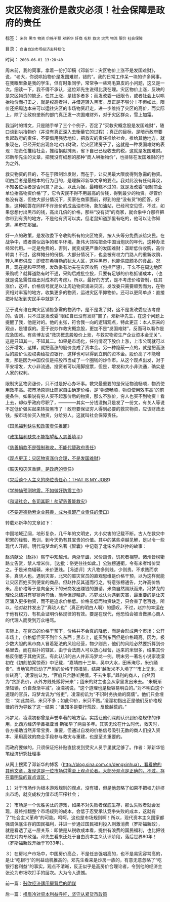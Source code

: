 # 灾区物资涨价是救灾必须！社会保障是政府的责任

标签： `米价` `黑市` `物资` `价格干预` `邓新华` `奸商` `屯积` `救灾` `灾荒` `物流` `限价` `社会保障` 

目录： `自由自治市场经济去特权化`

时间： `2008-06-01 13:28:40`

周末前，我的同事，拿着一份打印稿《邓新华：灾区物价上涨不是发国难财》，说，“老大，你说哄抬物价是发国难财，错的”。我的日常工作呆一块的许多同事，在我眼里象是我的学生，但有时象同学，常常争一些鸡毛算皮的小问题，这又是一次。细读一下，我不得不承认，这位邓先生说得比我在理。灾区物价上涨，反映的是灾区物资的缺乏，任其上涨，是钱多者多；而发改委一纸限令，或者社会上以哄抬物价而打击之，就是权高者得，并借道转入黑市。反正是不够分！不但如此，限价还把周边本来可以运往灾区的市场物资赶走，进一步维持了灾区的高价，而实际上，除了让政府垄断的部门真正发一次国难财外，对于灾区群众，雪上加霜。

我当时的博文，只是随手举了三个个例子，否定了“买救灾概念股是发国难财”，随口谈到哄抬物价（并没有真正深入去衡量它的过程）；真正的目标，是暗示政府要负起政府的责任，不要借用强势地位，把救灾的责任推给社会，推给其他地方。就象现在，已经开始出现各地对口财政，给灾区建房子了，这就是一种发国难财的表现：把责任推给社会，推给捐献摊派，省下自已已经收去的税，这就是发国难财。邓新华先生的文章，把我没有细想的那种“商人哄抬物价”，也排除在发国难财的行为之外。

救灾物资的目的，不在于限制谁发财，而在于，让灾民最大限度得到急需的物资。明白后者是最根本的行为目的，是理解邓新华文章的要点。我对此没有任何异议，不知各位读者是否同意？那么，以此为据，最糟糕不过的，就是发改委“限制商业单位抬高物资价格”了，它令灾民不得不用最高的价钱，得到最少的物资。尽管价格没有涨，但绝大部分情况下，买家在商家面前，得到的是“没有货”的回答。好象，这种回答在同样不许涨价的成品油市场，象加油站，已经司空见惯。不过，如果您想付出黑市的钱，高出几倍的价格，那些“没有货”的商家，就会象中介那样把你带到有货的地方，不是他有货可以卖，但老鼠知道那里有吃的，他可以让你知道，黑市在那里。

好一点的政策，是发改委下令收购所有的灾区物资，按人头等分免费派给灾民。在战争中，或者类似战争的和平环境，象伟大领袖把全中国当炮灰的年代，这种办法经常代用。一定是免费的，否则，就变成更严重的发国难财：垄断低价收购，高价转卖！不过，这样摊分的份额，大部分情况下，也会被有权力门路人的重新收购，转入黑市供应：即使在希特勒的犹太人区，这种黑市，也能供应颇多的食品。况且，现在是和平环境，发改委有功夫在灾区收购（包括严惩），干么不在周边地区采购呢？就算道路有时不通，采购后成批空投，只要有足够的价格抵销成本，（也就是说急需性超出对成本的考虑）。所以，最好的方式，是不考虑价格管制，任其涨价，这样，价格信号就足以让周边物资涌进灾区。发改委只需要顺势而为，在物资相对丰富的地方，收集更多的物资，运进灾区平抑物价。还可以更简单点：直接把补贴发到灾民手中就是了。

至于说有谁在向灾区销售急需的物资中，是不是发了财，这不是发改委应该考虑的。否则，只不过是发改委“眼红自已没有发财”罢了。邓新华先生，在这个问题上提醒了我，他是对的。他的主张，符合我一向的逻辑观点，特此更正：本人原来的观点，是错误的。至于说炒作救灾概念股，更加不是“发国难财”，反而可以看作是应急国难。有些博友说“救灾概念股股价上涨，与救灾物资生产企业资本金无关”。这是只知其一，不知其二。如果是市场化，任何情况下股价上涨，上市公司就可以公开增发，这样，就把高涨的股价变成了资本金。另一种隐蔽一点的，就是把高涨后的股价认股权卖给投资银行，这样也可以得到立刻的资本金。股价高了不能增发，那是因为中国仅仅是把股市当成了一个圈钱的炒作市。从这个观点出发，对于平安增发，大小非流通，投资者可以用脚投票，但是，增发和大小非流通，确实是人家的权利。

限制灾区物资涨价，只不过是好心办坏事。救灾最重要的是保证物流畅顺，物资使用效率高。按市场原则让商家自由确定价格，是“物流畅顺，物资使用效率高”的前提条件。如果说有穷人买不起涨价后的物资，那么不涨价，穷人也买不到物资！看上去，却似乎政府尽职了，————其实一分钱没掏只是发了一份文，有关人等说不定低价强买起来转投黑市了！政府要保证穷人得到必要的救灾物资，应该财政出钱，按市场价买入物资，分给穷人。这就叫社会保障责任。

《[国民福利缺失和政策责任推卸](../../../2007/10/5/再谈国民福利缺失和政策责任推卸.md)》

《[政策福利缺失不能指望私人慈善填平](../../../2007/10/5/慈善捐款不是富人义务，政策福利缺失不能指望私人慈善.md)》

《[慈善捐款不是强制税收，不能代替政府责任](../../../2008/5/15/慈善捐款不是强制税收，不能代替政府责任.md)》

《[观点更正：灾区物资涨价合理，不是发国难财](../../../2008/6/1/灾区物资涨价是救灾必须！社会保障是政府的责任.md)》

《[赈灾和灾区重建，是政府的责任](../../../2008/6/1/灾区物资涨价是救灾必须！社会保障是政府的责任.md)》

《[灾后谈个人主义的岗位责任心：THAT IS MY JOB!](../../../2008/5/26/THATISMYJOB!范美忠跑跑事件上的职业责任.md)》

《[学神仙预测地震，不如做好防震工作](../../../2008/5/13/非要预测地震，就可以建危房了.md)》

《[和谐社会，各司其职！勿望慈善能救灾](../../../2008/5/19/和谐社会，各司其职！泛道德论者，戒！.md)》

《[不要道德勒索企业慈善，成为推卸产业责任的借口](../../../2008/5/20/不要让企业的“被动摊派”变成“社会责任”.md)》

转载邓新华的文章如下：

中国地域辽阔，地形复杂，几千年的文明史，大小灾害的记载不断。古人在救灾中积累的经验、教训，到今天仍有其宝贵的价值。其中的某些卓越见解，足以令一些现代人汗颜。明代冯梦龙的名著《智囊》中记载了北宋名臣赵抃的故事：

赵清献公（赵抃）熙宁中知越州。两浙旱蝗，米价踊贵，饥死者相望。诸州皆榜衢路立告赏，禁人增米价。［边批：俗吏往往如此。］公独榜通衢，令有米者增价粜之。于是米商辐辏，米价更贱。［冯述评］大凡物多则贱，少则贵。不求贱而求多，真晓人也。遇到灾害，北宋的赈灾官员的直观思维是价格干预，以为这样就能让灾区百姓买到便宜的商品。但赵抃反其道而行之，特意张榜通告，允许高价售米。高价格等于是向全天下的米商发出赚钱的邀请，米商自然踊跃而来。冯梦龙的理论总结只有寥寥两句话，简单但却精辟。冯梦龙认为遇到灾害，最重要的是让灾区涌入更多物资，而不是追求价格低。价格虽低而物资缺乏，只会害了老百姓。所以，他对赵抃发出了“真晓人也”（真正的明白人啊）的感叹。不过，赵抃的幸运在于他有权力、有机会证明价格规律的有效。要是在现代，他恐怕会被当做黑心商人的代理人而受到万众唾骂。

实际上，在官员的价格干预下，价格并不会真的降低，而是会形成两个市场：公开市场上，价格低但买不到什么东西；黑市上，能买到东西但是价格畸高。因为，极少数大胆的黑市商人冒着犯法的风险经营，物少则贵，他们的风险必然要折算到价格里去。而在赵抃的辖区，由于合法商人可以放心经营，运来的米很多，结果其价格反倒低于其他灾区。有此认识的古人并非冯梦龙一例。明末另一著名小说家凌濛初在《初刻拍案惊奇》中记载，“嘉靖四十三年，吴中大水，田禾淹尽，米价踊贵”。当地官府启动了严厉的价格干预措施，结果“越发米不入境了”“市上无米，米价转高”。凌濛初认为，“官府只合静听民情，不去生事。”趋利的商人，自然因为“贪那贵价，从外方贱处贩将米来”；囤米的财主也会从家里发出米去。“米既渐渐辐辏，价自渐渐平减”。凌濛初说，“这个道理也是极容易明白的。”对不明白这个道理的官员，冯梦龙讥为“俗吏”，凌濛初讥为“不识时务执拗的腐儒”。他们只会埋怨：“如此禁闭，米只不多；如此仰价，米只不贱。”凌濛初指出正是他们反价格规律的行为导致了这一结果：“谁知多是要行荒政，反致越荒的。”

冯梦龙、凌濛初都曾是声誉卓著的地方官。实践让他们深刻认识到价格规律的作用，比西方经济学鼻祖亚当·斯密早了两百多年。其实无论在什么时代，救灾时，各方捐助当然非常宝贵、重要，但通过自发的价格信号吸引无数的商人们投入资本、采用高效的商业手段参与救灾与重建，也是至关重要的。

而政府要做的，只须保证把补贴直接发到受灾人员手里就足够了。作者：邓新华铅笔经济研究社理事

从网上搜索了邓新华的博客（http://blog.sina.com.cn/dengxinhua），看看他的其他文章，发现这是一位市场供需至上观点论者。大部分观点是正确的，不过，存在着明显的盲点误区：

１）对于市场作为根本游戏规则的观点，没有错，但是他忽略了如果不把权力排挤出市场，就变成权力借市场压榨社会；

２）市场是一个优胜劣汰的游戏，如果不对失败者保底生存，那么失败者就会发现，最终推翻整个市场规则的成本，会低于忍受承认竞争失败的成本，这就有了“社会主义革命”的可能。呵呵，这也是市场规则啊！所以，现代资本主义国家都强调保底生存的国民福利，并进一步通过国民福利投入刺激消费（罗斯福新政），就是看透了这一层关系：即使是从税收成本看，提供有浪费的国民福利，也比把钱花在对内专政强。邓先生看来还处于自由资本主义认识阶段，落后世界80年！（罗斯福新政开始于1933年）。

３）在房地产市场中，中国房价高企，不是任志强唱高的，也不是易宪容骂高的，是让“吃银行”的利益动机推高的。邓先生看来是炒房一族的，有意无意忽略了“吃银行套利益”的事实，观点不清晰，反正似乎是高房价合理论者，令到他的经济主张沦为市场吹打手的层次。大为令人遗憾。



前一篇：[鼓吹经济适用房背后的阴谋](../../../2008/5/30/鼓吹经济适用房背后的阴谋.md)

后一篇：[横眉冷对资本利益呼吁，坚守从紧货币政策](../../../2008/6/2/横眉冷对资本利益呼吁，坚守从紧货币政策.md)